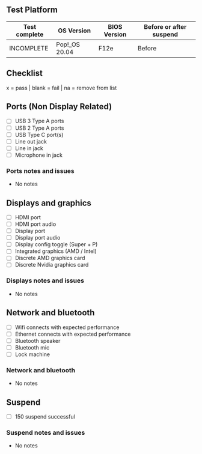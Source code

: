 ## Test Platform

| Test complete | OS Version    | BIOS Version | Before or after suspend |
| ------------- | ------------- | ------------ | ----------------------- |
| INCOMPLETE    | Pop!_OS 20.04 | F12e         | Before                  |

## Checklist
x = pass | blank = fail | na = remove from list

## Ports (Non Display Related)

- [ ] USB 3 Type A ports
- [ ] USB 2 Type A ports
- [ ] USB Type C port(s)
- [ ] Line out jack
- [ ] Line in jack
- [ ] Microphone in jack

### Ports notes and issues

- No notes

## Displays and graphics

- [ ] HDMI port
- [ ] HDMI port audio
- [ ] Display port
- [ ] Display port audio
- [ ] Display config toggle (Super + P)
- [ ] Integrated graphics (AMD / Intel)
- [ ] Discrete AMD graphics card
- [ ] Discrete Nvidia graphics card

### Displays notes and issues

- No notes

## Network and bluetooth

- [ ] Wifi connects with expected performance
- [ ] Ethernet connects with expected performance
- [ ] Bluetooth speaker
- [ ] Bluetooth mic
- [ ] Lock machine

### Network and bluetooth

- No notes

## Suspend

- [ ] 150 suspend successful

### Suspend notes and issues

- No notes

